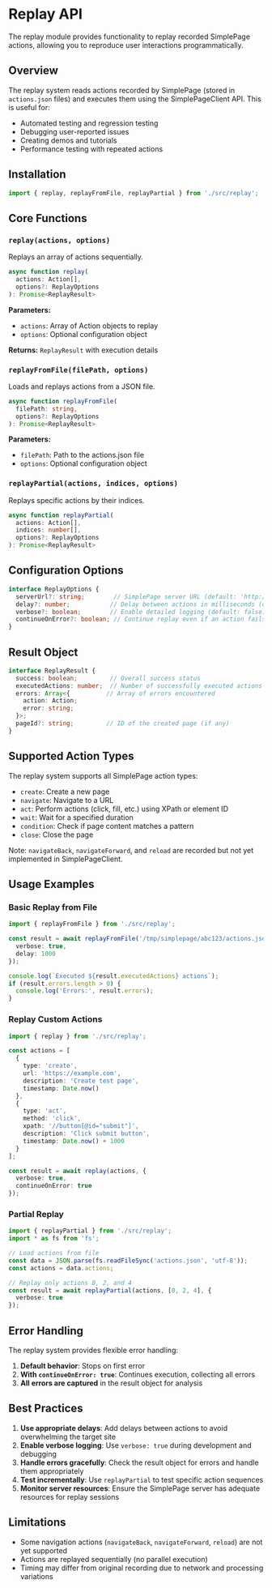 # Replay API

The replay module provides functionality to replay recorded SimplePage actions, allowing you to reproduce user interactions programmatically.

## Overview

The replay system reads actions recorded by SimplePage (stored in `actions.json` files) and executes them using the SimplePageClient API. This is useful for:

- Automated testing and regression testing
- Debugging user-reported issues
- Creating demos and tutorials
- Performance testing with repeated actions

## Installation

```typescript
import { replay, replayFromFile, replayPartial } from './src/replay';
```

## Core Functions

### `replay(actions, options)`

Replays an array of actions sequentially.

```typescript
async function replay(
  actions: Action[], 
  options?: ReplayOptions
): Promise<ReplayResult>
```

**Parameters:**
- `actions`: Array of Action objects to replay
- `options`: Optional configuration object

**Returns:** `ReplayResult` with execution details

### `replayFromFile(filePath, options)`

Loads and replays actions from a JSON file.

```typescript
async function replayFromFile(
  filePath: string,
  options?: ReplayOptions
): Promise<ReplayResult>
```

**Parameters:**
- `filePath`: Path to the actions.json file
- `options`: Optional configuration object

### `replayPartial(actions, indices, options)`

Replays specific actions by their indices.

```typescript
async function replayPartial(
  actions: Action[],
  indices: number[],
  options?: ReplayOptions
): Promise<ReplayResult>
```

## Configuration Options

```typescript
interface ReplayOptions {
  serverUrl?: string;        // SimplePage server URL (default: 'http://localhost:3100')
  delay?: number;           // Delay between actions in milliseconds (default: 1000ms)
  verbose?: boolean;        // Enable detailed logging (default: false)
  continueOnError?: boolean; // Continue replay even if an action fails (default: false)
}
```

## Result Object

```typescript
interface ReplayResult {
  success: boolean;         // Overall success status
  executedActions: number;  // Number of successfully executed actions
  errors: Array<{          // Array of errors encountered
    action: Action;
    error: string;
  }>;
  pageId?: string;         // ID of the created page (if any)
}
```

## Supported Action Types

The replay system supports all SimplePage action types:

- `create`: Create a new page
- `navigate`: Navigate to a URL
- `act`: Perform actions (click, fill, etc.) using XPath or element ID
- `wait`: Wait for a specified duration
- `condition`: Check if page content matches a pattern
- `close`: Close the page

Note: `navigateBack`, `navigateForward`, and `reload` are recorded but not yet implemented in SimplePageClient.

## Usage Examples

### Basic Replay from File

```typescript
import { replayFromFile } from './src/replay';

const result = await replayFromFile('/tmp/simplepage/abc123/actions.json', {
  verbose: true,
  delay: 1000
});

console.log(`Executed ${result.executedActions} actions`);
if (result.errors.length > 0) {
  console.log('Errors:', result.errors);
}
```

### Replay Custom Actions

```typescript
import { replay } from './src/replay';

const actions = [
  {
    type: 'create',
    url: 'https://example.com',
    description: 'Create test page',
    timestamp: Date.now()
  },
  {
    type: 'act',
    method: 'click',
    xpath: '//button[@id="submit"]',
    description: 'Click submit button',
    timestamp: Date.now() + 1000
  }
];

const result = await replay(actions, {
  verbose: true,
  continueOnError: true
});
```

### Partial Replay

```typescript
import { replayPartial } from './src/replay';
import * as fs from 'fs';

// Load actions from file
const data = JSON.parse(fs.readFileSync('actions.json', 'utf-8'));
const actions = data.actions;

// Replay only actions 0, 2, and 4
const result = await replayPartial(actions, [0, 2, 4], {
  verbose: true
});
```

## Error Handling

The replay system provides flexible error handling:

1. **Default behavior**: Stops on first error
2. **With `continueOnError: true`**: Continues execution, collecting all errors
3. **All errors are captured** in the result object for analysis

## Best Practices

1. **Use appropriate delays**: Add delays between actions to avoid overwhelming the target site
2. **Enable verbose logging**: Use `verbose: true` during development and debugging
3. **Handle errors gracefully**: Check the result object for errors and handle them appropriately
4. **Test incrementally**: Use `replayPartial` to test specific action sequences
5. **Monitor server resources**: Ensure the SimplePage server has adequate resources for replay sessions

## Limitations

- Some navigation actions (`navigateBack`, `navigateForward`, `reload`) are not yet supported
- Actions are replayed sequentially (no parallel execution)
- Timing may differ from original recording due to network and processing variations